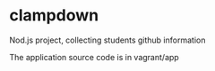 # clampdown
Nod.js project, collecting students github information

The application source code is in vagrant/app
